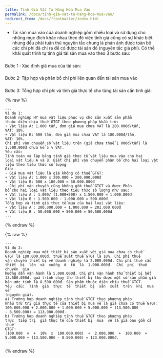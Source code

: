 ```yaml
---
title: Tính Giá Vật Tư Hàng Hóa Mua Vào
permalink: /docs/tinh-gia-vat-tu-hang-hoa-mua-vao/
redirect_from: /docs/frontmatter/index.html
---
```



 * Tài sản mua vào của doanh nghiệp gồm nhiều loại và sử dụng cho những mục đích khác nhau theo đó việc tính giá cũng có sự khác biệt nhưng đều phải tuân thủ nguyên tắc chung là phản ánh được toàn bộ các chi phí đã chi ra để có được tài sản đó (nguyên tắc giá phí). Có thể khái quát trình tự tính giá tài sản mua vào theo 3 bước sau: 


<div class="note warning">
  <h5></h5>
  <p>
  Bước 1 : Xác định giá mua của tài sản: 
  </p>
</div>

<div class="note warning">
  <h5></h5>
  <p>
 Bước 2: Tập hợp và phân bổ chi phí liên quan đến tài sản mua vào 
  </p>
</div>
<div class="note warning">
  <h5></h5>
  <p>
Bước 3: Tổng hợp chi phí và tính giá thực tế cho từng tài sản cần tính giá: 
  </p>
</div>

{% raw %}
```liquid
---
Ví dụ 1: 
Doanh nghiệp HY mua vật liệu phục vụ cho sản xuất sản phẩm 
thuộc diện chịu thuế GTGT theo phương pháp khấu trừ:  
+ Vật liệu A: 1.000 tấn, đơn giá mua chưa VAT là 200.000đ/tấn, 
VAT: 10%. 
+ Vật liệu B: 500 tấn, đơn giá mua chưa VAT là 100.000đ/tấn, 
VAT: 10%. 
Chi phí vận chuyển số vật liệu trên (giá chưa thuế 1 000đ/tấn) là 
1.500.000đ chưa kể 5 % VAT. 
Yêu cầu: 
Tính toán và lập bảng tính giá thực tế vật liệu mua vào cho hai 
loại vật liệu A và B. Biết chi phí vận chuyển phân bổ cho hai loại vật 
liệu theo tiêu thức số lượng 
Giải. 
- Giá mua vật liệu là giá không có thuế GTGT:  
+ Vật liệu A: 1.000 x 200.000 = 200.000.000đ  
+ Vật liệu B: 500 x 100.000 = 50.000.000đ 
- Chi phí vận chuyển cũng không gồm thuế GTGT và được Phân 
bổ cho hai loại vật liệu theo tiêu thức sỏ lượng như sau:  
+ Vật liệu A : 1.000/ (1.000+500) x 1.500.000 = 1.000.000đ  
+ Vật liệu B : 1.500.000 - 1.000.000 = 500.000đ  
Tổng hợp và tính giá thực tế mua của hai loại vật liệu: 
+ Vật liệu A : 200.000.000 + 1.000.000 = 201.000.000đ  
+ Vật liệu B : 50.000.000 + 500.000 = 50.500.000đ  
---

```
{% endraw %}


 
 {% raw %}
```liquid
---
Ví dụ 2: 
Doanh nghiệp mua một thiết bị sản xuất với giá mua chưa có thuế 
GTGT là 100.000.000đ, thuế suất thuế GTGT là 10%. Chi phí thuê 
vận chuyển thiết bị về doanh nghiệp là 2.000.000đ. Chi phí thuê cẩu 
thiết  bị  lên  và  xuống  ô  tô  là  1.000.000đ.  Chí  phí  thuê  chuyên  gia 
hướng dẫn vận hành là 5.000.000đ. Chi phí vận hành thử thiết bị hết 
13.500.000đ, quá trình chạy thử thiết bị thu được một số sản phẩm giá 
bán ước tính là 8.500.000đ. Sản phẩm thuộc diện chịu thuế GTGT. 
Yêu  cầu:  Tính  giá  thực  tế  thiết  bị  sản  xuất  trên  khi  mua  về 
(nguyên giá). 
a) Trường hợp doanh nghiệp tính thuế GTGT theo phương pháp 
khấu trừ trị giá thực tế của thiết bị mua về là giá chưa có thuế GTGT: 
100.000.000 + 2.000.000 + 1.000.000 + 5.000.000 + (13.500.000 
- 8.500.000) = 113.000.000đ. 
b) Trường hợp doanh nghiệp tính thuế GTGT theo phương pháp 
trực  tiếp trị  giá thực tế của thiết bị  mua  về là giá bao gồm cả thuế 
GTGT: 
(100.000  v  +  10%  x  100.000.000)  +  2.000.000  +  100.000  + 5.000.000 + (13.500.000 - 8.500.000) = 123.000.000đ. 
---

```
{% endraw %}